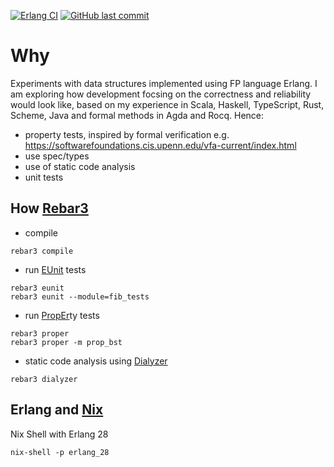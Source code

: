 [![Erlang CI](https://github.com/dancewithheart/erl_algo/actions/workflows/erlang.yml/badge.svg?branch=main)](https://github.com/dancewithheart/erl_algo/actions/workflows/erlang.yml?query=branch%3Amain) [![GitHub last commit](https://img.shields.io/github/last-commit/dancewithheart/erl_algo)](https://github.com/dancewithheart/erl_algo/commits/main/)

# Why

Experiments with data structures implemented using FP language Erlang.
I am exploring how development focsing on the correctness and reliability would look like, based on my experience in Scala, Haskell, TypeScript, Rust, Scheme, Java and formal methods in Agda and Rocq. Hence:
* property tests, inspired by formal verification e.g. https://softwarefoundations.cis.upenn.edu/vfa-current/index.html
* use spec/types
* use of static code analysis
* unit tests

## How [Rebar3](https://rebar3.org/docs/)

* compile

```shell
rebar3 compile
```
* run [EUnit](https://www.erlang.org/doc/apps/eunit/chapter.html) tests

```shell
rebar3 eunit
rebar3 eunit --module=fib_tests
```

* run [PropEr](https://propertesting.com/toc.html)ty tests

```shell
rebar3 proper
rebar3 proper -m prop_bst
```

* static code analysis using [Dialyzer](https://www.erlang.org/doc/apps/dialyzer/dialyzer_chapter.html)

```shell
rebar3 dialyzer
```

## Erlang and [Nix](https://book.divnix.com/)

Nix Shell with Erlang 28

```shell
nix-shell -p erlang_28
```

[Nix]: https://book.divnix.com/


[license badge]: https://img.shields.io/badge/license-ISC-blue.svg
[build tool]: https://img.shields.io/badge/build%20tool-rebar3-orange.svg
[rebar3]: https://www.rebar3.org
